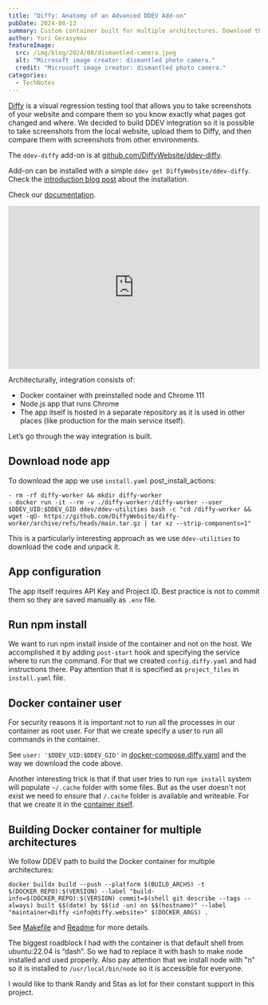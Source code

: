 ```yaml
---
title: "Diffy: Anatomy of an Advanced DDEV Add-on"
pubDate: 2024-08-13
summary: Custom container built for multiple architectures. Download the app and run "npm install" in the container.
author: Yuri Gerasymov
featureImage:
  src: /img/blog/2024/08/dismantled-camera.jpeg
  alt: "Microsoft image creator: dismantled photo camera."
  credit: "Microsoft image creator: dismantled photo camera."
categories:
  - TechNotes
---
```


[Diffy](https://diffy.website) is a visual regression testing tool that allows you to take screenshots of your website and compare them so you know exactly what pages got changed and where. We decided to build DDEV integration so it is possible to take screenshots from the local website, upload them to Diffy, and then compare them with screenshots from other environments.

The `ddev-diffy` add-on is at [github.com/DiffyWebsite/ddev-diffy](https://github.com/DiffyWebsite/ddev-diffy).

Add-on can be installed with a simple `ddev get DiffyWebsite/ddev-diffy`. Check the [introduction blog post](ddev-diffy-introduction.md) about the installation.

Check our [documentation](https://docs.diffy.website/features/local-development/ddev-add-on).

<div style="position: relative; padding-bottom: 64.5933014354067%; height: 0;"><iframe src="https://www.loom.com/embed/a3b750e32581458f9d2271969bba1bb8?sid=7abe431c-5d39-42c2-916a-f3669f0ea724" frameborder="0" webkitallowfullscreen mozallowfullscreen allowfullscreen style="position: absolute; top: 0; left: 0; width: 100%; height: 100%;"></iframe></div>

Architecturally, integration consists of:

- Docker container with preinstalled node and Chrome 111
- Node.js app that runs Chrome
- The app itself is hosted in a separate repository as it is used in other places (like production for the main service itself).

Let’s go through the way integration is built.

## Download node app

To download the app we use `install.yaml` post_install_actions:

```
- rm -rf diffy-worker && mkdir diffy-worker
- docker run -it --rm -v ./diffy-worker:/diffy-worker --user $DDEV_UID:$DDEV_GID ddev/ddev-utilities bash -c "cd /diffy-worker && wget -qO- https://github.com/DiffyWebsite/diffy-worker/archive/refs/heads/main.tar.gz | tar xz --strip-components=1"
```

This is a particularly interesting approach as we use `ddev-utilities` to download the code and unpack it.

## App configuration

The app itself requires API Key and Project ID. Best practice is not to commit them so they are saved manually as `.env` file.

## Run npm install

We want to run npm install inside of the container and not on the host. We accomplished it by adding `post-start` hook and specifying the service where to run the command.
For that we created `config.diffy.yaml` and had instructions there. Pay attention that it is specified as `project_files` in `install.yaml` file.

## Docker container user

For security reasons it is important not to run all the processes in our container as root user. For that we create specify a user to run all commands in the container.

See `user: '$DDEV_UID:$DDEV_GID'` in [docker-compose.diffy.yaml](https://github.com/DiffyWebsite/ddev-diffy/blob/e49bb8c01ba6eff88d2d29496e81643f373b2c9b/docker-compose.diffy.yaml#L6) and the way we download the code above.

Another interesting trick is that if that user tries to run `npm install` system will populate `~/.cache` folder with some files. But as the user doesn't not exist we need to ensure that `/.cache` folder is available and writeable. For that we create it in the [container itself](https://github.com/DiffyWebsite/diffy-worker/blob/4f533962a574bf86ea986b1c080e4bb7e0773ed5/docker/Dockerfile#L28).

## Building Docker container for multiple architectures

We follow DDEV path to build the Docker container for multiple architectures:

```
docker buildx build --push --platform $(BUILD_ARCHS) -t $(DOCKER_REPO):$(VERSION) --label "build-info=$(DOCKER_REPO):$(VERSION) commit=$(shell git describe --tags --always) built $$(date) by $$(id -un) on $$(hostname)" --label "maintainer=Diffy <info@diffy.website>" $(DOCKER_ARGS) .
```

See [Makefile](https://github.com/DiffyWebsite/diffy-worker/blob/main/docker/Makefile) and [Readme](https://github.com/DiffyWebsite/diffy-worker) for more details.

The biggest roadblock I had with the container is that default shell from ubuntu:22.04 is “dash”. So we had to replace it with bash to make node installed and used properly. Also pay attention that we install node with "n" so it is installed to `/usr/local/bin/node` so it is accessible for everyone.

I would like to thank Randy and Stas as lot for their constant support in this project.
